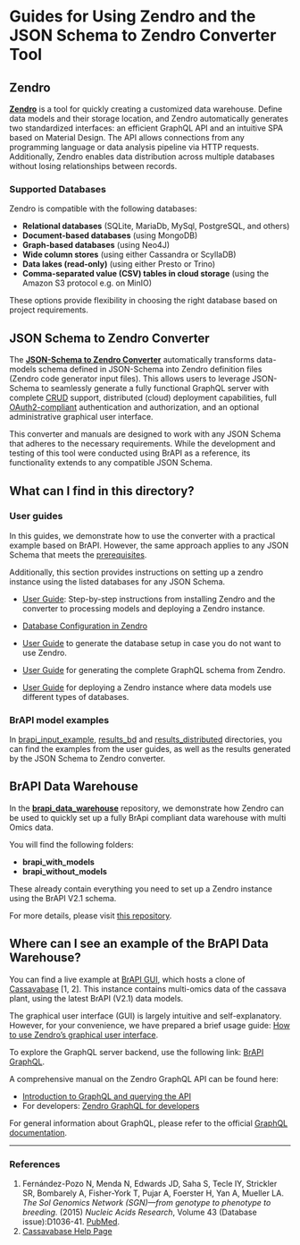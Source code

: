 # Guides for Using Zendro and the JSON Schema to Zendro Converter Tool

## Zendro

**[Zendro](https://zendro-dev.github.io/)** is a tool for quickly creating a customized data warehouse. Define data models and their storage location, and Zendro automatically generates two standardized interfaces: an efficient GraphQL API and an intuitive SPA based on Material Design. The API allows connections from any programming language or data analysis pipeline via HTTP requests. Additionally, Zendro enables data distribution across multiple databases without losing relationships between records.

### Supported Databases
Zendro is compatible with the following databases:

- **Relational databases** (SQLite, MariaDb, MySql, PostgreSQL, and others)
- **Document-based databases** (using MongoDB)
- **Graph-based databases** (using Neo4J)
- **Wide column stores** (using either Cassandra or ScyllaDB)
- **Data lakes (read-only)** (using either Presto or Trino)
- **Comma-separated value (CSV) tables in cloud storage** (using the Amazon S3 protocol e.g. on MinIO)

These options provide flexibility in choosing the right database based on project requirements.

## JSON Schema to Zendro Converter

The [**JSON-Schema to Zendro Converter**](https://github.com/Zendro-dev/JSON-Schema-to-Zendro-Converter) automatically transforms data-models schema defined in JSON-Schema into Zendro definition files (Zendro code generator input files). This allows users to leverage JSON-Schema to seamlessly generate a fully functional GraphQL server with complete [CRUD](https://en.wikipedia.org/wiki/Create,_read,_update_and_delete) support, distributed (cloud) deployment capabilities, full [OAuth2-compliant](https://oauth.net/2/) authentication and authorization, and an optional administrative graphical user interface.  

This converter and manuals are designed to work with any JSON Schema that adheres to the necessary requirements. While the development and testing of this tool were conducted using BrAPI as a reference, its functionality extends to any compatible JSON Schema.


## What can I find in this directory?

### User guides

In this guides, we demonstrate how to use the converter with a practical example based on BrAPI. However, the same approach applies to any JSON Schema that meets the [prerequisites](https://github.com/Zendro-dev/JSON-Schema-to-Zendro-Converter?tab=readme-ov-file#json-schema-requirements).

Additionally, this section provides instructions on setting up a zendro instance using the listed databases for any JSON Schema.

- [User Guide](https://github.com/Zendro-dev/JSON-Schema-to-Zendro-Converter/blob/main/manuals/How_to_use_converter_and_zendro.md#how-to-setup-zendro-using-the-supported-databases): Step-by-step instructions from installing Zendro and the converter to processing models and deploying a Zendro instance.

- [Database Configuration in Zendro](https://github.com/Zendro-dev/JSON-Schema-to-Zendro-Converter/blob/main/manuals/How_to_use_converter_and_zendro.md#6-configure-the-database)

- [User Guide](https://github.com/Zendro-dev/JSON-Schema-to-Zendro-Converter/blob/main/manuals/How_to_use_converter_and_zendro.md#9-find-migration-to-setup-your-database) to generate the database setup in case you do not want to use Zendro.

- [User Guide](https://github.com/Zendro-dev/JSON-Schema-to-Zendro-Converter/blob/main/manuals/How_to_use_converter_and_zendro.md#10-find-migration-to-generate-the-complete-graphql-schema)  for generating the complete GraphQL schema from Zendro.

- [User Guide](https://github.com/Zendro-dev/JSON-Schema-to-Zendro-Converter/blob/main/manuals/How_to_use_converter_and_zendro.md#12-mix-different-databases-for-different-data-models) for deploying a Zendro instance where data models use different types of databases.

### BrAPI model examples

In [brapi_input_example](https://github.com/Zendro-dev/JSON-Schema-to-Zendro-Converter/tree/main/brapi_input_example), [results_bd](https://github.com/Zendro-dev/JSON-Schema-to-Zendro-Converter/tree/main/results_bd) and [results_distributed](https://github.com/Zendro-dev/JSON-Schema-to-Zendro-Converter/tree/main/results_distributed) directories, you can find the examples from the user guides, as well as the results generated by the JSON Schema to Zendro converter.

## BrAPI Data Warehouse  

In the **[brapi_data_warehouse](https://github.com/Zendro-dev/brapi_data_warehouse)** repository, we demonstrate how Zendro can be used to quickly set up a fully BrApi compliant data warehouse with multi Omics data. 

You will find the following folders:  

- **brapi_with_models**  
- **brapi_without_models**  

These already contain everything you need to set up a Zendro instance using the BrAPI V2.1 schema.  

For more details, please visit [this repository](https://github.com/Zendro-dev/brapi_data_warehouse).


## Where can I see an example of the BrAPI Data Warehouse?

You can find a live example at [BrAPI GUI](https://brapi-gui.zendro-dev.org/), which hosts a clone of [Cassavabase](https://www.cassavabase.org/) [1, 2]. This instance contains multi-omics data of the cassava plant, using the latest BrAPI (V2.1) data models.

The graphical user interface (GUI) is largely intuitive and self-explanatory. However, for your convenience, we have prepared a brief usage guide: [How to use Zendro’s graphical user interface](https://zendro-dev.github.io/usage/spa).

To explore the GraphQL server backend, use the following link: [BrAPI GraphQL](https://brapi-graphql.zendro-dev.org/graphql).

A comprehensive manual on the Zendro GraphQL API can be found here:  
- [Introduction to GraphQL and querying the API](https://zendro-dev.github.io/usage/graphql)  
- For developers: [Zendro GraphQL for developers](https://zendro-dev.github.io/api_root/graphql)  

For general information about GraphQL, please refer to the official [GraphQL documentation](https://graphql.org/).

---

### References  

1. Fernández-Pozo N, Menda N, Edwards JD, Saha S, Tecle IY, Strickler SR, Bombarely A, Fisher-York T, Pujar A, Foerster H, Yan A, Mueller LA. *The Sol Genomics Network (SGN)—from genotype to phenotype to breeding.* (2015) *Nucleic Acids Research*, Volume 43 (Database issue):D1036-41. [PubMed](https://pubmed.ncbi.nlm.nih.gov/25361971/).  
2. [Cassavabase Help Page](https://www.cassavabase.org/help)  

